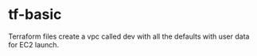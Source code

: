 # tf-basic

Terraform files create a vpc called dev with all the defaults with user data for EC2 launch.
